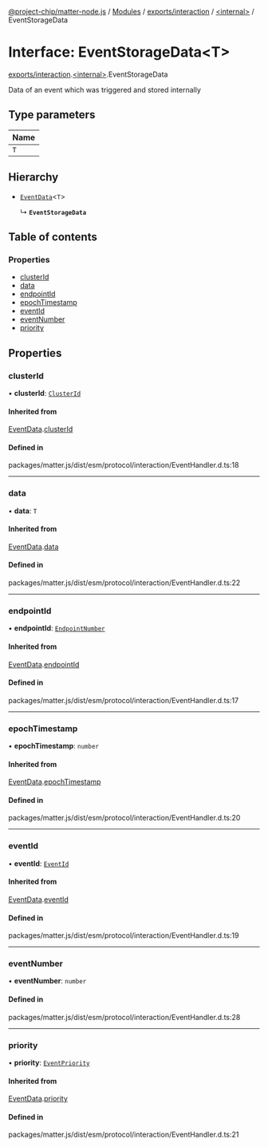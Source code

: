 [@project-chip/matter-node.js](../README.md) / [Modules](../modules.md) / [exports/interaction](../modules/exports_interaction.md) / [\<internal\>](../modules/exports_interaction._internal_.md) / EventStorageData

# Interface: EventStorageData\<T\>

[exports/interaction](../modules/exports_interaction.md).[\<internal\>](../modules/exports_interaction._internal_.md).EventStorageData

Data of an event which was triggered and stored internally

## Type parameters

| Name |
| :------ |
| `T` |

## Hierarchy

- [`EventData`](exports_interaction._internal_.EventData.md)\<`T`\>

  ↳ **`EventStorageData`**

## Table of contents

### Properties

- [clusterId](exports_interaction._internal_.EventStorageData.md#clusterid)
- [data](exports_interaction._internal_.EventStorageData.md#data)
- [endpointId](exports_interaction._internal_.EventStorageData.md#endpointid)
- [epochTimestamp](exports_interaction._internal_.EventStorageData.md#epochtimestamp)
- [eventId](exports_interaction._internal_.EventStorageData.md#eventid)
- [eventNumber](exports_interaction._internal_.EventStorageData.md#eventnumber)
- [priority](exports_interaction._internal_.EventStorageData.md#priority)

## Properties

### clusterId

• **clusterId**: [`ClusterId`](../modules/exports_datatype.md#clusterid)

#### Inherited from

[EventData](exports_interaction._internal_.EventData.md).[clusterId](exports_interaction._internal_.EventData.md#clusterid)

#### Defined in

packages/matter.js/dist/esm/protocol/interaction/EventHandler.d.ts:18

___

### data

• **data**: `T`

#### Inherited from

[EventData](exports_interaction._internal_.EventData.md).[data](exports_interaction._internal_.EventData.md#data)

#### Defined in

packages/matter.js/dist/esm/protocol/interaction/EventHandler.d.ts:22

___

### endpointId

• **endpointId**: [`EndpointNumber`](../modules/exports_datatype.md#endpointnumber)

#### Inherited from

[EventData](exports_interaction._internal_.EventData.md).[endpointId](exports_interaction._internal_.EventData.md#endpointid)

#### Defined in

packages/matter.js/dist/esm/protocol/interaction/EventHandler.d.ts:17

___

### epochTimestamp

• **epochTimestamp**: `number`

#### Inherited from

[EventData](exports_interaction._internal_.EventData.md).[epochTimestamp](exports_interaction._internal_.EventData.md#epochtimestamp)

#### Defined in

packages/matter.js/dist/esm/protocol/interaction/EventHandler.d.ts:20

___

### eventId

• **eventId**: [`EventId`](../modules/exports_datatype.md#eventid)

#### Inherited from

[EventData](exports_interaction._internal_.EventData.md).[eventId](exports_interaction._internal_.EventData.md#eventid)

#### Defined in

packages/matter.js/dist/esm/protocol/interaction/EventHandler.d.ts:19

___

### eventNumber

• **eventNumber**: `number`

#### Defined in

packages/matter.js/dist/esm/protocol/interaction/EventHandler.d.ts:28

___

### priority

• **priority**: [`EventPriority`](../enums/exports_cluster.EventPriority.md)

#### Inherited from

[EventData](exports_interaction._internal_.EventData.md).[priority](exports_interaction._internal_.EventData.md#priority)

#### Defined in

packages/matter.js/dist/esm/protocol/interaction/EventHandler.d.ts:21

